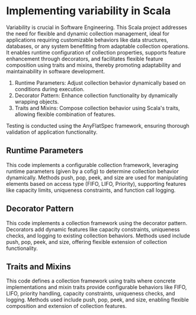 # Implementing variability in Scala

Variability is crucial in Software Engineering. This Scala project addresses the need for flexible and dynamic collection management, ideal for applications requiring customizable behaviors like data structures, databases, or any system benefitting from adaptable collection operations. It enables runtime configuration of collection properties, supports feature enhancement through decorators, and facilitates flexible feature composition using traits and mixins, thereby promoting adaptability and maintainability in software development.

1. Runtime Parameters: Adjust collection behavior dynamically based on conditions during execution.
2. Decorator Pattern: Enhance collection functionality by dynamically wrapping objects.
3. Traits and Mixins: Compose collection behavior using Scala's traits, allowing flexible combination of features.

Testing is conducted using the AnyFlatSpec framework, ensuring thorough validation of application functionality.

## Runtime Parameters
This code implements a configurable collection framework, leveraging runtime parameters (given by a cofig) to determine collection behavior dynamically. Methods push, pop, peek, and size are used for manipulating elements based on access type (FIFO, LIFO, Priority), supporting features like capacity limits, uniqueness constraints, and function call logging. 

## Decorator Pattern
This code implements a collection framework using the decorator pattern. Decorators add dynamic features like capacity constraints, uniqueness checks, and logging to existing collection behaviors. Methods used include push, pop, peek, and size, offering flexible extension of collection functionality.

## Traits and Mixins
This code defines a collection framework using traits where concrete implementations and mixin traits provide configurable behaviors like FIFO, LIFO, priority handling, capacity constraints, uniqueness checks, and logging. Methods used include push, pop, peek, and size, enabling flexible composition and extension of collection features. 

